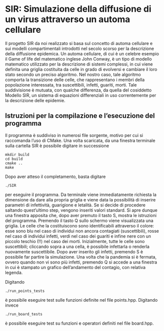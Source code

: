 # SIR: Simulazione della diffusione di un virus attraverso un automa cellulare
Il progetto SIR da noi realizzato si basa sul concetto di automa cellulare e sui modelli compartimentali introdotti nel secolo scorso per la descrizione della diffusione epidemica. Un automa cellulare, di cui è un celebre esempio il Game of life del matematico inglese John Conway, è un tipo di modello matematico utilizzato per la descrizione di sistemi complessi, in cui viene definita una griglia costituita da celle in grado di evolversi e cambiare il loro stato secondo un preciso algoritmo. Nel nostro caso, tale algoritmo comporta la transizione delle celle, che rappresentano i membri della popolazione interessata, tra suscettibili, infetti, guariti, morti. Tale suddivisione è mutuata, con qualche differenza, da quella del cosiddetto Modello SIR, un sistema di equazioni differenziali in uso correntemente per la descrizione delle epidemie.

## Istruzioni per la compilazione e l’esecuzione del programma

Il programma è suddiviso in numerosi file sorgente, motivo per cui si raccomanda l’uso di CMake. Una volta scaricata, da una finestra terminale sulla cartella SIR è possibile digitare in successione
````````````````
mkdir build 
cd build 
cmake .. 
make
````````````````
Dopo aver atteso il completamento, basta digitare
`````
./SIR
`````
per eseguire il programma. Da terminale viene immediatamente richiesta la dimensione da dare alla propria griglia e viene data la possibilità di inserire parametri di infettività, guarigione e letalità. Se si decide di procedere saltando quest’ultimo step, vengono inseriti valori standard. Si apre dunque una finestra apposita che, dopo aver premuto il tasto S, mostra le istruzioni del programma. Premendo il tasto Q sullo schermo viene visualizzata una griglia. Le celle che la costituiscono sono identificabili attraverso il colore: esse sono blu nel caso di individui non ancora contagiati (suscettibili), rosse nel caso di individui infetti, verdi nel caso dei guariti e infine nere con un piccolo teschio (!!) nel caso dei morti. Inizialmente, tutte le celle sono suscettibili; cliccando sopra a una cella, è possibile infettarla o renderla nuovamente suscettibile. Dopo aver inserito gli infetti, premendo S è possibile far partire la simulazione. Una volta che la pandemia si è fermata, ovvero quando non vi sono più infetti, premendo Q si accede a una finestra in cui è stampato un grafico dell’andamento del contagio, con relativa legenda.

Digitando
``````````````````
./run_points_tests
``````````````````
è possibile eseguire test sulle funzioni definite nel file points.hpp. Digitando invece 
``````````````````
./run_board_tests
``````````````````
è possibile eseguire test su funzioni e operatori definiti nel file board.hpp.
